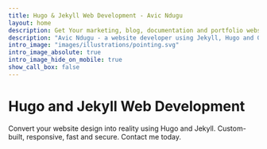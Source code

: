 ```yaml
---
title: Hugo & Jekyll Web Development - Avic Ndugu
layout: home
description: Get Your marketing, blog, documentation and portfolio websites built with Hugo or Jekyll. We convert you website design into a fully functional website.
description: "Avic Ndugu - a website developer using Jekyll, Hugo and Gatsby to create fast and responsive websites"
intro_image: "images/illustrations/pointing.svg"
intro_image_absolute: true
intro_image_hide_on_mobile: true
show_call_box: false
---
```


# Hugo and Jekyll Web Development

Convert your website design into reality using Hugo and Jekyll. Custom-built, responsive, fast and secure. Contact me today.

